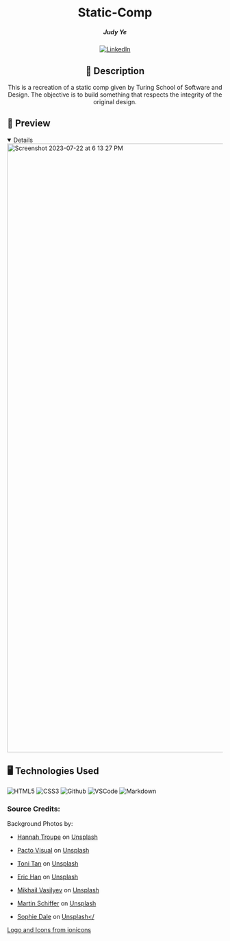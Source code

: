 <div id="description" align="center">

# Static-Comp

##### Judy Ye

[![LinkedIn](https://img.shields.io/badge/Judy-blue?style=for-the-badge&logo=LinkedIn&logoColor=black)](https://www.linkedin.com/in/judy-ye-742087279/)


## :pencil: Description

This is a recreation of a static comp given by Turing School of Software and Design. The objective is to build something that respects the integrity of the original design.

</div>

## :eyes: Preview
<details open>

<img width="1421" alt="Screenshot 2023-07-22 at 6 13 27 PM" src="https://github.com/judy0ye/static-comp/assets/129805348/0572e277-4c05-4fa1-bd5a-970359038e56">

</details>

## 🖥️ Technologies Used
![HTML5](https://img.shields.io/badge/-HTML5-05122A?style=flat&logo=html5)
![CSS3](https://img.shields.io/badge/-CSS-05122A?style=flat&logo=css3)
![Github](https://img.shields.io/badge/-GitHub-05122A?style=flat&logo=github)
![VSCode](https://img.shields.io/badge/-VS_Code-05122A?style=flat&logo=visualstudio)
![Markdown](https://img.shields.io/badge/-Markdown-05122A?style=flat&logo=markdown)

### Source Credits:
Background Photos by: 
- <a href="https://unsplash.com/@htroupe?utm_source=unsplash&utm_medium=referral&utm_content=creditCopyText">Hannah Troupe</a> on <a href="https://unsplash.com/photos/0FQneB1VjaM?utm_source=unsplash&utm_medium=referral&utm_content=creditCopyText">Unsplash</a>
  
- <a href="https://unsplash.com/fr/@pactovisual?utm_source=unsplash&utm_medium=referral&utm_content=creditCopyText">Pacto Visual</a> on <a href="https://unsplash.com/photos/cWOzOnSoh6Q?utm_source=unsplash&utm_medium=referral&utm_content=creditCopyText">Unsplash</a>
  
- <a href="https://unsplash.com/@tonitan?utm_source=unsplash&utm_medium=referral&utm_content=creditCopyText">Toni Tan</a> on <a href="https://unsplash.com/photos/mkP0mmP3rug?utm_source=unsplash&utm_medium=referral&utm_content=creditCopyText">Unsplash</a>
  
- <a href="https://unsplash.com/@madeyes?utm_source=unsplash&utm_medium=referral&utm_content=creditCopyText">Eric Han</a> on <a href="https://unsplash.com/images/animals/cat?utm_source=unsplash&utm_medium=referral&utm_content=creditCopyText">Unsplash</a>
  
- <a href="https://unsplash.com/@miklevasilyev?utm_source=unsplash&utm_medium=referral&utm_content=creditCopyText">Mikhail Vasilyev</a> on <a href="https://unsplash.com/photos/IFxjDdqK_0U?utm_source=unsplash&utm_medium=referral&utm_content=creditCopyText">Unsplash</a>
  
- <a href="https://unsplash.com/@schiffer_foto?utm_source=unsplash&utm_medium=referral&utm_content=creditCopyText">Martin Schiffer</a> on <a href="https://unsplash.com/photos/ZEd44nDPTfA?utm_source=unsplash&utm_medium=referral&utm_content=creditCopyText">Unsplash</a>
  
- <a href="https://unsplash.com/@allthestars?utm_source=unsplash&utm_medium=referral&utm_content=creditCopyText">Sophie Dale</a> on <a href="https://unsplash.com/photos/ovuTeeIm_0M?utm_source=unsplash&utm_medium=referral&utm_content=creditCopyText">Unsplash</

Logo and Icons from <a href="https://ionic.io/ionicons">ionicons</a>

